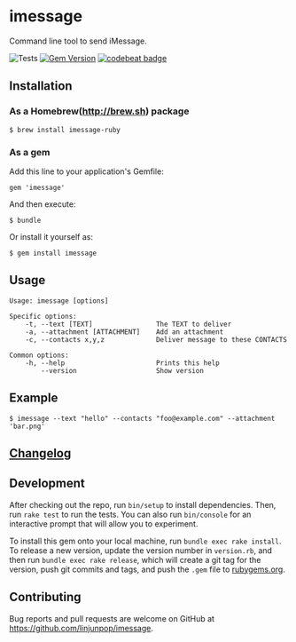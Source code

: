 # imessage

Command line tool to send iMessage.

![Tests](https://github.com/linjunpop/imessage/actions/workflows/test.yml/badge.svg)
[![Gem Version](https://img.shields.io/gem/v/imessage.svg)](https://rubygems.org/gems/imessage)
[![codebeat badge](https://codebeat.co/badges/69f6f8ee-8ddd-4355-aa7c-0cd4ac369718)](https://codebeat.co/projects/github-com-linjunpop-imessage-master)

## Installation

### As a Homebrew(http://brew.sh) package

    $ brew install imessage-ruby

### As a gem

Add this line to your application's Gemfile:

    gem 'imessage'

And then execute:

    $ bundle

Or install it yourself as:

    $ gem install imessage

## Usage

```shell
Usage: imessage [options]

Specific options:
    -t, --text [TEXT]                The TEXT to deliver
    -a, --attachment [ATTACHMENT]    Add an attachment
    -c, --contacts x,y,z             Deliver message to these CONTACTS

Common options:
    -h, --help                       Prints this help
        --version                    Show version
```

## Example

```
$ imessage --text "hello" --contacts "foo@example.com" --attachment 'bar.png'
```

## [Changelog](CHANGELOG.md)

## Development

After checking out the repo, run `bin/setup` to install dependencies. Then, run `rake test` to run the tests. You can also run `bin/console` for an interactive prompt that will allow you to experiment.

To install this gem onto your local machine, run `bundle exec rake install`. To release a new version, update the version number in `version.rb`, and then run `bundle exec rake release`, which will create a git tag for the version, push git commits and tags, and push the `.gem` file to [rubygems.org](https://rubygems.org).

## Contributing

Bug reports and pull requests are welcome on GitHub at https://github.com/linjunpop/imessage.
